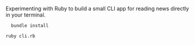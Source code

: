 Experimenting with Ruby to build a small CLI app for reading news directly in your terminal.


```shell
  bundle install
```


```shell
ruby cli.rb
```
